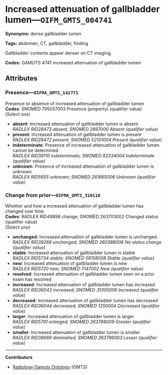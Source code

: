 # Increased attenuation of gallbladder lumen—`OIFM_GMTS_004741`

**Synonyms:** dense gallbladder lumen

**Tags:** abdomen, CT, gallbladder, finding

Gallbladder contents appear denser on CT imaging.

**Codes:** GAMUTS 4741 increased attenuation of gallbladder lumen

## Attributes

### Presence—`OIFMA_GMTS_142771`

Presence or absence of increased attenuation of gallbladder lumen  
**Codes**: SNOMED 705057003 Presence (property) (qualifier value)  
*(Select one)*

- **absent**: Increased attenuation of gallbladder lumen is absent  
_RADLEX RID28473 absent; SNOMED 2667000 Absent (qualifier value)_
- **present**: Increased attenuation of gallbladder lumen is present  
_RADLEX RID28472 present; SNOMED 52101004 Present (qualifier value)_
- **indeterminate**: Presence of increased attenuation of gallbladder lumen cannot be determined  
_RADLEX RID39110 indeterminate; SNOMED 82334004 Indeterminate (qualifier value)_
- **unknown**: Presence of increased attenuation of gallbladder lumen is unknown  
_RADLEX RID5655 unknown; SNOMED 261665006 Unknown (qualifier value)_

### Change from prior—`OIFMA_GMTS_310116`

Whether and how a increased attenuation of gallbladder lumen has changed over time  
**Codes**: RADLEX RID49896 change; SNOMED 263703002 Changed status (qualifier value)  
*(Select one)*

- **unchanged**: Increased attenuation of gallbladder lumen is unchanged  
_RADLEX RID39268 unchanged; SNOMED 260388006 No status change (qualifier value)_
- **stable**: Increased attenuation of gallbladder lumen is stable  
_RADLEX RID5734 stable; SNOMED 58158008 Stable (qualifier value)_
- **new**: Increased attenuation of gallbladder lumen is new  
_RADLEX RID5720 new; SNOMED 7147002 New (qualifier value)_
- **resolved**: Increased attenuation of gallbladder lumen seen on a prior exam has resolved  
- **increased**: Increased attenuation of gallbladder lumen has increased  
_RADLEX RID36043 increased; SNOMED 35105006 Increased (qualifier value)_
- **decreased**: Increased attenuation of gallbladder lumen has decreased  
_RADLEX RID36044 decreased; SNOMED 1250004 Decreased (qualifier value)_
- **larger**: Increased attenuation of gallbladder lumen is larger  
_RADLEX RID5791 enlarged; SNOMED 263768009 Greater (qualifier value)_
- **smaller**: Increased attenuation of gallbladder lumen is smaller  
_RADLEX RID38669 diminished; SNOMED 263796003 Lesser (qualifier value)_

---

**Contributors**

- [Radiology Gamuts Ontology](https://gamuts.net/) (GMTS)